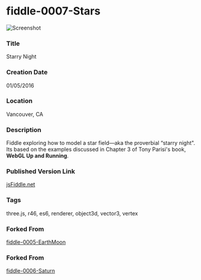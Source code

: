 fiddle-0007-Stars
======

![Screenshot](screenshot.png)


### Title

Starry Night


### Creation Date

01/05/2016


### Location

Vancouver, CA


### Description

Fiddle exploring how to model a star field—aka the proverbial “starry night".  Its based on the examples discussed in
Chapter 3 of Tony Parisi's book, **WebGL Up and Running**.


### Published Version Link

[jsFiddle.net](https://jsfiddle.net/bradyhouse/6csjuokm/)


### Tags

three.js, r46, es6, renderer, object3d, vector3, vertex


### Forked From

[fiddle-0005-EarthMoon](../fiddle-0005-EarthMoon)


### Forked From

[fiddle-0006-Saturn](../fiddle-0006-Saturn)
